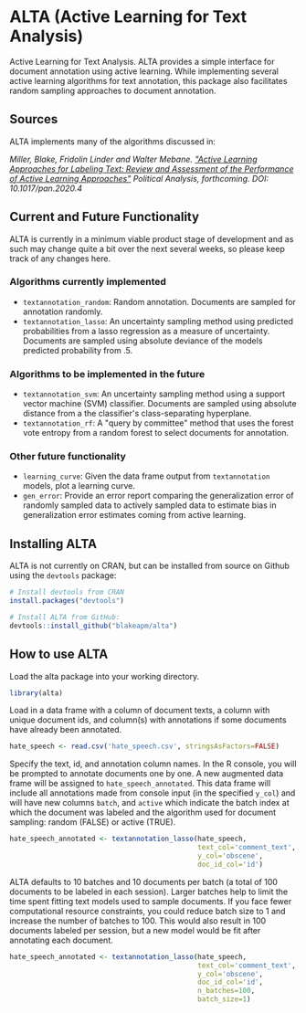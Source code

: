 # ALTA (Active Learning for Text Analysis)

Active Learning for Text Analysis. ALTA provides a simple interface for document annotation using active learning. While implementing several active learning algorithms for text annotation, this package also facilitates random sampling approaches to document annotation.

## Sources

ALTA implements many of the algorithms discussed in:

*Miller, Blake, Fridolin Linder and Walter Mebane. ["Active Learning Approaches for Labeling Text: Review and Assessment of the Performance of Active Learning Approaches"](https://drive.google.com/file/d/1v2FEVjIIcVVldtk2P1WhgLkYRaaYAqVu/) Political Analysis, forthcoming. DOI: 10.1017/pan.2020.4*

## Current and Future Functionality

ALTA is currently in a minimum viable product stage of development and as such may change quite a bit over the next several weeks, so please keep track of any changes here.

### Algorithms currently implemented

- `textannotation_random`: Random annotation. Documents are sampled for annotation randomly.
- `textannotation_lasso`: An uncertainty sampling method using predicted probabilities from a lasso regression as a measure of uncertainty. Documents are sampled using absolute deviance of the models predicted probability from .5.

### Algorithms to be implemented in the future

- `textannotation_svm`: An uncertainty sampling method using a support vector machine (SVM) classifier. Documents are sampled using absolute distance from a the classifier's class-separating hyperplane.
- `textannotation_rf`: A "query by committee" method that uses the forest vote entropy from a random forest to select documents for annotation.

### Other future functionality

- `learning_curve`: Given the data frame output from `textannotation` models, plot a learning curve.
- `gen_error`: Provide an error report comparing the generalization error of randomly sampled data to actively sampled data to estimate bias in generalization error estimates coming from active learning.

## Installing ALTA

ALTA is not currently on CRAN, but can be installed from source on Github using the `devtools` package:

```r
# Install devtools from CRAN
install.packages("devtools")

# Install ALTA from GitHub:
devtools::install_github("blakeapm/alta")
```

## How to use ALTA

Load the alta package into your working directory.

```r
library(alta)
```

Load in a data frame with a column of document texts, a column with unique document ids,  and column(s) with annotations if some documents have already been annotated.

```r
hate_speech <- read.csv('hate_speech.csv', stringsAsFactors=FALSE)
```

Specify the text, id, and annotation column names. In the R console, you will be prompted to annotate documents one by one. A new augmented data frame will be assigned to `hate_speech_annotated`. This data frame will include all annotations made from console input (in the specified `y_col`) and will have new columns `batch`, and `active` which indicate the batch index at which the document was labeled and the algorithm used for document sampling: random (FALSE) or active (TRUE).

```r
hate_speech_annotated <- textannotation_lasso(hate_speech, 
                                              text_col='comment_text',
                                              y_col='obscene',
                                              doc_id_col='id')
```

ALTA defaults to 10 batches and 10 documents per batch (a total of 100 documents to be labeled in each session). Larger batches help to limit the time spent fitting text models used to sample documents. If you face fewer computational resource constraints, you could reduce batch size to 1 and increase the number of batches to 100. This would also result in 100 documents labeled per session, but a new model would be fit after annotating each document.

```r
hate_speech_annotated <- textannotation_lasso(hate_speech, 
                                              text_col='comment_text',
                                              y_col='obscene',
                                              doc_id_col='id',
                                              n_batches=100,
                                              batch_size=1)
```
